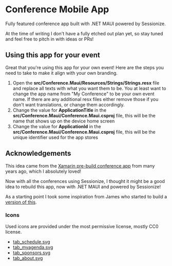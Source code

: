 # Conference Mobile App

Fully featured conference app built with .NET MAUI powered by Sessionize.

At the time of writing I don't have a fully etched out plan yet, so stay tuned and feel free to pitch in with ideas or PRs!

## Using this app for your event

Great that you're using this app for your own event! Here are the steps you need to take to make it align with your own branding.

1. Open the **src/Conference.Maui/Resources/Strings/Strings.resx** file and replace all texts with what you want them to be. You at least want to change the app name from "My Conference" to be your own event name. If there are any additional resx files either remove those if you don't want translations, or change them accordingly.
1. Change the value for **ApplicationTitle** in the **src/Conference.Maui/Conference.Maui.csproj** file, this will be the name that shows up on the device home screen
1. Change the value for **ApplicationId** in the **src/Conference.Maui/Conference.Maui.csproj** file, this will be the unique identifier used for the app stores

## Acknowledgements

This idea came from the [Xamarin pre-build conference app](https://github.com/xamarinhq/app-conference) from many years ago, which I absolutely loved!

Now with all the conferences using Sessionize, I thought it might be a good idea to rebuild this app, now with .NET MAUI and powered by Sessionize!

As a starting point I took some inspiration from James who started to build a [version of this](https://github.com/jamesmontemagno/app-myconference).

### Icons

Used icons are provided under the most permissive license, mostly CC0 license.

* [tab_schedule.svg](https://www.svgrepo.com/svg/35457/calendar-symbol)
* [tab_myagenda.svg](https://www.svgrepo.com/svg/424364/favorite-like-love)
* [tab_sponsors.svg](https://www.svgrepo.com/svg/51130/two-balloons)
* [tab_about.svg](https://www.svgrepo.com/svg/156386/conversation-questions)